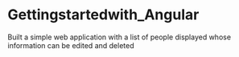 # Gettingstartedwith_Angular

Built a simple web application with a list of people displayed whose information can be edited and deleted
